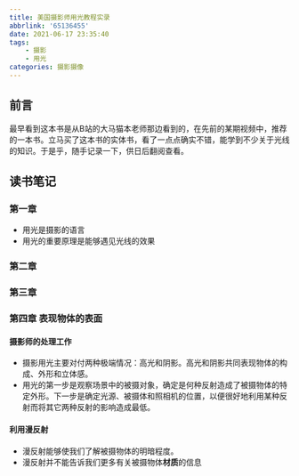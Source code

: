 ```yaml
---
title: 美国摄影师用光教程实录
abbrlink: '65136455'
date: 2021-06-17 23:35:40
tags:
    - 摄影
    - 用光
categories: 摄影摄像
---
```


## 前言
最早看到这本书是从B站的大马猫本老师那边看到的，在先前的某期视频中，推荐的一本书。立马买了这本书的实体书，看了一点点确实不错，能学到不少关于光线的知识。于是乎，随手记录一下，供日后翻阅查看。

<!-- more -->

## 读书笔记
### 第一章
- 用光是摄影的语言
- 用光的重要原理是能够遇见光线的效果

### 第二章
### 第三章
### 第四章 表现物体的表面
#### 摄影师的处理工作
- 摄影用光主要对付两种极端情况：高光和阴影。高光和阴影共同表现物体的构成、外形和立体感。
- 用光的第一步是观察场景中的被摄对象，确定是何种反射造成了被摄物体的特定外形。下一步是确定光源、被摄体和照相机的位置，以便很好地利用某种反射而将其它两种反射的影响造成最低。

#### 利用漫反射
- 漫反射能够使我们了解被摄物体的明暗程度。
- 漫反射并不能告诉我们更多有关被摄物体**材质**的信息

